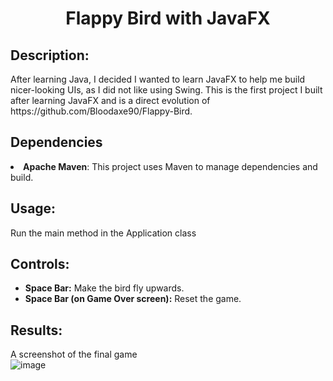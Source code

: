 <h1 align="center">Flappy Bird with JavaFX</h1>

<h2>Description:</h2>

<p>
After learning Java, I decided I wanted to learn JavaFX to help me build nicer-looking UIs, as I did not like using Swing. This is the first project I built after learning JavaFX and is a direct evolution of https://github.com/Bloodaxe90/Flappy-Bird.  
</p>

<h2>Dependencies</h2>
    <li>
        <strong>Apache Maven</strong>: This project uses Maven to manage dependencies and build.
    </li>

<h2>Usage:</h2>
<p>
Run the main method in the Application class
</p>

<h2>Controls:</h2>
<ul>
    <li><strong>Space Bar:</strong> Make the bird fly upwards.</li>
    <li><strong>Space Bar (on Game Over screen):</strong> Reset the game.</li>
</ul>

<h2>Results:</h2>

A screenshot of the final game  
![image](https://github.com/user-attachments/assets/29053114-5536-44c9-932d-a2dcac1adbaf)

